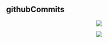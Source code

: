 ## githubCommits

<p align="center">
  <img src="readme-assets/githubCommits.gif">
</p>

<p align="center">
  <img src="readme-assets/githubCommits2.gif">
</p>